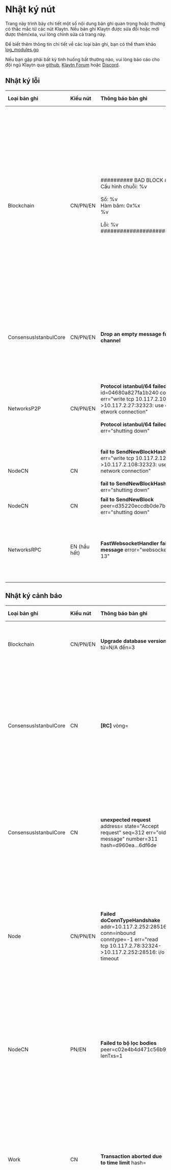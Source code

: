 # Nhật ký nút

Trang này trình bày chi tiết một số nội dung bản ghi quan trọng hoặc thường có thắc mắc từ các nút Klaytn.
Nếu bản ghi Klaytn được sửa đổi hoặc mới được thêm/xóa, vui lòng chỉnh sửa cả trang này.

Để biết thêm thông tin chi tiết về các loại bản ghi, bạn có thể tham khảo [log_modules.go](https://github.com/klaytn/klaytn/blob/dev/log/log_modules.go)

Nếu bạn gặp phải bất kỳ tình huống bất thường nào, vui lòng báo cáo cho đội ngũ Klaytn qua [github](https://github.com/klaytn/klaytn/issues), [Klaytn Forum](https://forum.klaytn.foundation/) hoặc [Discord](https://discord.io/KlaytnOfficial).

## Nhật ký lỗi

| Loại bản ghi          | Kiểu nút                        | Thông báo bản ghi                                                                                                                                                                                                        | Mô tả                                                                                                                                                                                                                                                                                                                                                       | Hướng dẫn đề xuất                                                                                                                                                                                                                          |
| :-------------------- | :------------------------------ | :----------------------------------------------------------------------------------------------------------------------------------------------------------------------------------------------------------------------- | :---------------------------------------------------------------------------------------------------------------------------------------------------------------------------------------------------------------------------------------------------------------------------------------------------------------------------------------------------------- | :----------------------------------------------------------------------------------------------------------------------------------------------------------------------------------------------------------------------------------------- |
| Blockchain            | CN/PN/EN                        | ########## BAD BLOCK #########<br/>Cấu hình chuỗi: %v<br/><br/>Số: %v<br/>Hàm băm: 0x%x<br/>%v<br/><br/>Lỗi: %v<br/>##############################                                                                       | Khối không hợp lệ phát sinh khi biên lai nhận được và kết quả thực thi không khớp nhau. Nếu một nút dừng lại với bản ghi khối không hợp lệ, có thể do hai lý do.  <br/> - Trường hợp 1. Cấu hình nút không chính xác, chẳng hạn như phiên bản nhị phân.  <br/> - Trường hợp 2. Mã có vấn đề. Rất có khả năng các nút khác cũng sẽ gặp phải vấn đề tương tự. | Đây là lỗi nghiêm trọng nên nếu bạn thấy bất kỳ khối không hợp lệ nào, vui lòng tạo báo cáo lỗi hoặc báo cáo cho kho lưu trữ Klaytn GitHub.                                                                                                |
| ConsensusIstanbulCore | CN/PN/EN                        | **Drop an empty message from timeout channel**                                                                                                                                                                           | Lỗi này có nghĩa là thời gian chuyển vòng sẽ hết. Lỗi này được in nếu bộ đếm thời gian vô tình đóng lại.                                                                                                                                                                                                                                                    | Lỗi này có thể xảy ra khi trình tải xuống được khởi động.  <br/> kiểm tra xem bản ghi tiếp theo có được in không: `Block synchronisation started`.                                                                                         |
| NetworksP2P           | CN/PN/EN                        | **Protocol istanbul/64 failed** id=04680a827fa1b240 conn=staticdial err="write tcp 10.117.2.105:34396->10.117.2.27:32323: use of closed etwork connection"<br/><br/> **Protocol istanbul/64 failed** err="shutting down" | Nhật ký này có thể được in nếu nút còn lại bị mất kết nối. Thông thường, tiếp theo sẽ là bản ghi `Disconnected a P2P Peer`.                                                                                                                                                                                                                                 | Kiểm tra xem máy ngang hàng bị mất kết nối có kết nối lại hay không. Nếu không có kết nối lại, hãy kiểm tra trạng thái mạng hoặc kết nối máy ngang hàng [admin_peers](../../references/json-rpc/admin.md#admin_peers) |
| NodeCN                | CN                              | **fail to SendNewBlockHashes** err="write tcp 10.117.2.124:24108->10.117.2.108:32323: use of closed network connection" <br/><br/> **fail to SendNewBlockHashes** err="shutting down"                                    | giống như lỗi `Protocol istanbul/64 failed`                                                                                                                                                                                                                                                                                                                 | giống như lỗi `Protocol istanbul/64 failed`                                                                                                                                                                                                |
| NodeCN                | CN                              | **fail to SendNewBlock** peer=d35220eccdb0de7b err="shutting down"                                                                                                                                                       | giống như lỗi `Protocol istanbul/64 failed`                                                                                                                                                                                                                                                                                                                 | giống như lỗi `Protocol istanbul/64 failed`                                                                                                                                                                                                |
| NetworksRPC           | EN (hầu hết) | **FastWebsocketHandler fail to upgrade message** error="websocket: version != 13"                                                                                                                                        | Vấn đề về phiên bản của kết nối WebSocket                                                                                                                                                                                                                                                                                                                   | Tiêu đề của yêu cầu phải chứa trường `Sec-Websocket-Version` với giá trị được đặt là 13. Có thể bạn chưa sử dụng máy khách Klaytn rpc.                                                                                                     |

## Nhật ký cảnh báo

| Loại bản ghi          | Kiểu nút | Thông báo bản ghi                                                                                                                                                                              | Mô tả                                                                                                                                                                                                                                                                                           | Hướng dẫn đề xuất                                                                                                                                                                                                                                                                    |
| :-------------------- | :------- | :--------------------------------------------------------------------------------------------------------------------------------------------------------------------------------------------- | :---------------------------------------------------------------------------------------------------------------------------------------------------------------------------------------------------------------------------------------------------------------------------------------------- | :----------------------------------------------------------------------------------------------------------------------------------------------------------------------------------------------------------------------------------------------------------------------------------- |
| Blockchain            | CN/PN/EN | **Upgrade database version** từ=N/A đến=3                                                                                                                                                      | Lỗi này được ghi bản ghi vào thời điểm bắt đầu khởi động nút                                                                                                                                                                                                                                    | Bạn không cần xử lý lỗi này.                                                                                                                                                                                                                                                         |
| ConsensusIstanbulCore | CN       | **[RC]** vòng=                                                                                                                             | Nhật ký thay đổi vòng lặp được bắt đầu với thẻ [RC].                                                                                                                                                                                        | Nếu vòng lặp không kết thúc sau một hoặc hai vòng và tiếp tục tăng lên thì trước tiên nên phân tích trạng thái mạng hoặc kết nối máy ngang hàng.  <br/><br/> api kiểm tra kết nối máy ngang hàng: [admin_peers](../../references/json-rpc/admin.md#admin_peers) |
| ConsensusIstanbulCore | CN       | **unexpected request**  address= state="Accept request" seq=312 err="old message" number=311 hash=d960ea…6df6de                                                                                | Một người đề xuất đào một khối nhưng không thành công. Trong hầu hết các trường hợp, khối đó quá cũ để làm khối mới.                                                                                                                                                                            | Bạn không cần xử lý lỗi này.                                                                                                                                                                                                                                                         |
| Node                  | CN/PN/EN | **Failed doConnTypeHandshake** addr=10.117.2.252:28516 conn=inbound conntype=-1 err="read tcp 10.117.2.78:32324->10.117.2.252:28516: i/o timeout                                               | Bằng cách quay số, hai máy ngang hàng P2P thiết lập kết nối. Nhật ký này được in nếu thiết lập không thành công.                                                                                                                                                                                | Kiểm tra xem máy ngang hàng bị mất kết nối có kết nối lại hay không. Nếu không, kiểm tra trạng thái mạng hoặc kết nối máy ngang hàng <br/><br/> api kiểm tra kết nối máy ngang hàng: [admin_peers](../../references/json-rpc/admin.md#admin_peers)              |
| NodeCN                | PN/EN    | **Failed to bộ lọc bodies** peer=c02e4b4d471c56b9 lenTxs=1                                                                                                                                     | Một nút đã nhận được phần tiêu đề khối không mong muốn khi đang tiến hành tìm nạp (fetching).  - lenTxs: số lượng giao dịch không được yêu cầu                                                                                                                               | Bạn không cần xử lý lỗi này.                                                                                                                                                                                                                                                         |
| Work                  | CN       | **Transaction aborted due to time limit** hash=                                                                                                                                                | Thời gian thực thi khối khi đào không được vượt quá 250 mili giây, vì vậy giao dịch cuối cùng có thể bị hủy do giới hạn thời gian này.                                                                                                                                                          | Xác nhận rằng giao dịch đi vào khối.                                                                                                                                                                                                                                                 |
| Work                  | CN       | **Transaction failed, tài khoản skipped** hash=b1b26c...6b220a err="insufficient balance for transfer"<br/><br/>Error(trước v1.6.2)<br/>Warn(sau v1.6.2) | Khi không thể thực thi một giao dịch trong quá trình đào do không đủ số dư trong tài khoản `from` <br/>(Về mặt lý thuyết, lỗi này xảy ra khi số dư vẫn đủ vào thời điểm giao dịch được tạo và nhập vào txpool, nhưng lại không đủ vào thời điểm thực thi giao dịch thực tế.) | Kiểm tra xem số dư tài khoản `from` có thực sự không đủ hay không.                                                                                                                                                                                                                   |

## Nhật ký thông tin

Nhật ký `Info` chứa thông tin bổ sung để bạn biết thêm về trạng thái nút nên bạn không cần xử lý bản ghi cấp độ `Info`.

| Loại bản ghi   | Kiểu nút | Thông báo bản ghi                                                                                                                                                                                                                 | Mô tả                                                                                                                                                                                                                                                                                                                                                                                                                                                                                                                                                                                                                                                                                                                                                                                                                                                                                                                                                                     |
| :------------- | :------- | :-------------------------------------------------------------------------------------------------------------------------------------------------------------------------------------------------------------------------------- | :------------------------------------------------------------------------------------------------------------------------------------------------------------------------------------------------------------------------------------------------------------------------------------------------------------------------------------------------------------------------------------------------------------------------------------------------------------------------------------------------------------------------------------------------------------------------------------------------------------------------------------------------------------------------------------------------------------------------------------------------------------------------------------------------------------------------------------------------------------------------------------------------------------------------------------------------------------------------ |
| Blockchain     | CN/PN/EN | **Regenerated local transaction journal** transactions=0 tài khoảns=0                                                                                                                                                             | Khi tắt nút, các giao dịch cục bộ được ghi vào một tập tin (tên tập tin mặc định là transactions.rlp). Khi nút được khởi động lại với tập tin đã ghi bản ghi, các giao dịch cục bộ có thể được tạo lại dựa trên tập tin.  - transactions: số lượng giao dịch cục bộ được tạo lại.  - tài khoảns: số lượng tài khoản được tạo lại (==from)                                                                                                                                                                                                                                                                                                                                                                                                                                                                                                                                                                                           |
| Blockchain     | CN/PN/EN | **Inserted a new block** number=14 hash=13cbfc…f007fc txs=0 gas=0 elapsed=793.458µs  processTxs=167ns finalize=157.708µs validateState=7.542µs totalWrite=443.417µs trieWrite=256.667µs                                           | Nếu nút không phải là người đề xuất tại khối đó và đồng thuận thành công thì nút đó đã thực thi (== xác thực) khối. Nói cách khác, một khối được chèn vào.  - gas: tổng số lượng gas đã dùng trong quá trình thực hiện giao dịch.  Trường này thường được dùng khi kiểm thử mạng để tìm lượng gas đã sử dụng trên mỗi khối.                                                                                                                                                                                                                                                                                                                                                                                                                                                                                                                                                                                                                            |
| NetworksP2P    | CN/PN/EN | **[Dial] Add dial candidate from static nodes**  id=62a08a4b9f091c4b NodeType=0 ip=10.117.2.8 mainPort=32323 port=[32323] | Một mạng ngang hàng P2P mới được kết nối và đó là một nút tĩnh. Một nút được thêm thủ công bằng cách sử dụng api static-nodes.json hoặc addpeer được gọi là nút tĩnh. Nếu là mạng đa kênh, nó sử dụng hai cổng. vd. [32323, 32324].  - id: id mạng ngang hàng dst <br/> - NodeType: loại nút dst (cn,pn,en,bn) <br/> - ip: ip dst <br/> - mainPort: số cổng nghe TCP dst <br/> - port: số cổng nghe TCP dst bao gồm cả cổng chính và cổng phụ.                                                                                                                                                                                                                                                                                                                                                                                                                                                     |
| NetworksP2P    | CN/PN/EN | **Added a multichannel P2P Peer** id=28a6760472a078fb conn=staticdial peerID=28a6760472a078fb                                                                                                                                     | Một mạng ngang hàng mới được kết nối dưới dạng mạng ngang hàng đa kênh.  - id/peerID: id mạng ngang hàng nút của tôi <br/> - conn: kiểu kết nối <br/> - inbound: ai đó kết nối với tôi <br/> - staticdial: kết nối tĩnh, chẳng hạn như static-nodes.json hoặc addPeer <br/> - trusteddial: kết nối đang tin cậy, chẳng hạn như trust-nodes.json. luôn có thể kết nối lại và thiết lập ngay cả khi số lượng kết nối vượt quá giới hạn tối đa.                                                                                                                                                                                                                                                                                                                                                                                                                                                                                                                              |
| NetworksP2P    | CN/PN/EN | **Disconnected a multichannel P2P Peer** id=28a6760472a078fb conn=inbound    peerID=28a6760472a078fb peerName=Klaytn/v1.7.3+acae89350c/darwin-arm64/go1.18.1 err=EOF                                                              | Một mạng ngang hàng đa kênh bị ngắt kết nối.  - peerName: Hiển thị thông tin nút của tôi <br/> - err: Lý do dẫn đến kết nối bị ngắt                                                                                                                                                                                                                                                                                                                                                                                                                                                                                                                                                                                                                                                                                                                                                                                                                                       |
| NetworksP2P    | CN/PN/EN | **ProtocolManager.processConsensusMsg closed** id=28a6760472a078fb conn=inbound    PeerName=Klaytn/v1.7.3+acae89350c/darwin-arm64/go1.18.1                                                                                        | Khi một nút P2P bị ngắt kết nối, kênh thông báo đồng thuận giữa các nút cũng bị đóng.                                                                                                                                                                                                                                                                                                                                                                                                                                                                                                                                                                                                                                                                                                                                                                                                                                                                                     |
| StorageStateDB | CN/PN/EN | **Persisted trie from memory database** blockNum=23460 updated nodes=4 updated nodes size=499.00B time=539.959µs  gcnodes=68  gcsize=10.55kB gctime=226.499µs  livenodes=245 livesize=37.80kB                                     | Nhật ký này được in để thông báo cho bạn rằng cơ sở dữ liệu trie đã được ghi lại. Ở đây, ghi lại có nghĩa là lưu trữ những thay đổi của cơ sở dữ liệu flushing vào cơ sở dữ liệu thực tế.  Thao tác ghi lại được thực hiện định kỳ.  - Trường hợp 1. Nếu nút đó là một nút hoàn thiện, việc ghi lại trie được thực hiện cho mỗi 128 khối.  - Trường hợp 2. Nếu nút đó là một nút lưu trữ, việc ghi lại trie được thực hiện cho mỗi khối.  Thao tác ghi lại cũng có thể được thực hiện trong các trường hợp khác.  - , Thao tác ghi lại được thực hiện khi một nút bị tắt.  - Thao tác ghi lại được thực hiện khi kích thước bộ nhớ vượt quá giới hạn.  Lưu ý.  - gc là viết tắt của garbage collection (thu gom rác). Ở đây, thu gom rác có nghĩa là lưu trữ các thay đổi của nút trie vào cơ sở dữ liệu flushing.  - Một nút hoàn thiện lưu trữ thông tin của mỗi 128 chu kỳ và 128 khối mới nhất.  - Một nút lưu trữ lưu trữ thông tin của mỗi khối. |
| Work           | CN       | **Commit new mining work** number=14 hash=438ef7…68ca7f txs=0 elapsed=605.375µs commitTime=184.708µs finalizeTime=414.375µs                                                                                                       | Mỗi nút CN đào một khối để chuẩn bị cho việc thay đổi vòng lặp <br/>-số hiệu: số khối<br/> - hàm băm: hàm băm của khối (đây không phải là phiên bản cuối cùng) <br/> - txs: số lượng giao dịch trong khối<br/> - thời gian trôi qua: tổng thời gian đào khối (commitTime + finalizeTime)<br/> - commitTime: thời gian thực thi giao dịch trong khối<br/> - finalizeTime: thời gian hoàn thành khối                                                                                                                                                                                                                                                                                                                                                                                                                                                                                                                                  |
| Work           | CN       | **Successfully sealed new block** number=14 hash=13cbfc…f007fc                                                                                                                                                                    | [Chỉ Người đề xuất] Ghi đóng một khối mới thành công. Quá trình ghi đóng bao gồm các bước sau đây.  - Quá trình đồng thuận Ibft cho khối.  - Cập nhật dấu thời gian và chữ ký của khối                                                                                                                                                                                                                                                                                                                                                                                                                                                                                                                                                                                                                                                                                                                                |
| Work           | CN       | **Successfully wrote mined block** num=14 hash=13cbfc…f007fc txs=0 elapsed=617.709µs                                                                                                                                              | [Chỉ Người đề xuất] Nếu nút đó là một người đề xuất và quá trình đồng thuận thành công thì người đề xuất cần lưu trữ kết quả thực thi của khối vào cơ sở dữ liệu. Nhật ký này cho biết việc lưu trữ đã thành công.                                                                                                                                                                                                                                                                                                                                                                                                                                                                                                                                                                                                                                                                                                    |
| Work           | CN       | **Mining too far in the future** wait=1s                                                                                                                                                                                          | Để duy trì khoảng thời gian tạo khối 1 giây, nút sẽ ngủ trong thời gian "1s - thời gian tạo/lan truyền/ thực thi khối trước đó".  - wait: thời gian mà nút ngủ                                                                                                                                                                                                                                                                                                                                                                                                                                                                                                                                                                                                                                                                                                                                                                                                            |
| VM             | CN/PN/EN | **Returning since the addr is not a program tài khoản** addr=                                                                                                                                                                     | Ai đó đang cố gắng gọi một hợp đồng không tồn tại.  Lưu ý. Trong Klaytn, tài khoản chương trình tương đương với tài khoản hợp đồng.                                                                                                                                                                                                                                                                                                                                                                                                                                                                                                                                                                                                                                                                                                                                                                                                                                       |
